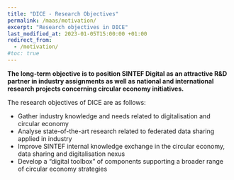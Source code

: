 ```yaml
---
title: "DICE - Research Objectives"
permalink: /maas/motivation/
excerpt: "Research objectives in DICE"
last_modified_at: 2023-01-05T15:00:00 +01:00
redirect_from:
  - /motivation/
#toc: true
---
```

**The long-term objective is to position SINTEF Digital as an attractive R&D partner in industry assignments
as well as national and international research projects concerning circular economy initiatives.**

The research objectives of DICE are as follows:

- Gather industry knowledge and needs related to digitalisation and circular economy
- Analyse state-of-the-art research related to federated data sharing applied in industry
- Improve SINTEF internal knowledge exchange in the circular economy, data sharing and digitalisation
nexus
- Develop a “digital toolbox” of components supporting a broader range of circular economy strategies
